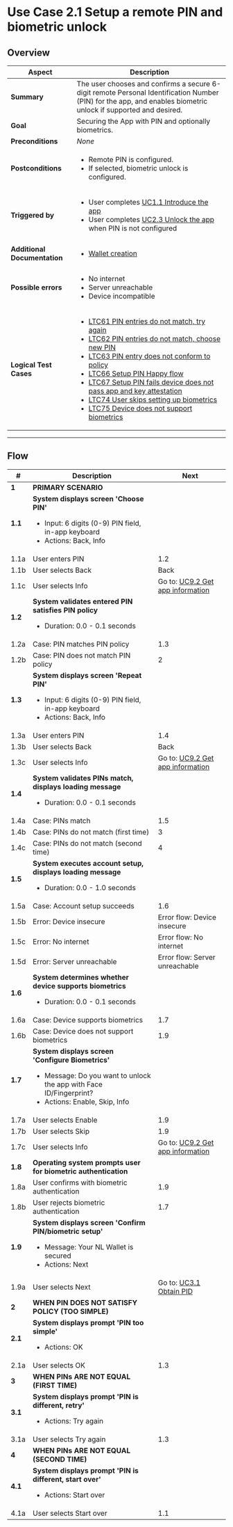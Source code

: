 # Use Case 2.1 Setup a remote PIN and biometric unlock

## Overview

| Aspect                       | Description                                                                                                                                                                                                                                                                                                                                                                                                                                                                                                                                                                                                                       |
| ---------------------------- | --------------------------------------------------------------------------------------------------------------------------------------------------------------------------------------------------------------------------------------------------------------------------------------------------------------------------------------------------------------------------------------------------------------------------------------------------------------------------------------------------------------------------------------------------------------------------------------------------------------------------------- |
| **Summary**                  | The user chooses and confirms a secure 6-digit remote Personal Identification Number (PIN) for the app, and enables biometric unlock if supported and desired.                                                                                                                                                                                                                                                                                                                                                                                                                                                                    |
| **Goal**                     | Securing the App with PIN and optionally biometrics.                                                                                                                                                                                                                                                                                                                                                                                                                                                                                                                                                                              |
| **Preconditions**            | *None*                                                                                                                                                                                                                                                                                                                                                                                                                                                                                                                                                                                                                            |
| **Postconditions**           | <ul><li>Remote PIN is configured.</li><li>If selected, biometric unlock is configured.</ul></li>                                                                                                                                                                                                                                                                                                                                                                                                                                                                                                                                  |
| **Triggered by**             | <ul><li>User completes [UC1.1 Introduce the app](UC1.1_IntroduceTheApp.md)</li><li>User completes [UC2.3 Unlock the app](UC2.3_UnlockTheApp.md) when PIN is not configured</ul></li>                                                                                                                                                                                                                                                                                                                                                                                                                                              |
| **Additional Documentation** | <ul><li>[Wallet creation](../../architecture/wallet-creation)</ul></li>                                                                                                                                                                                                                                                                                                                                                                                                                                                                                                                                                           |
| **Possible errors**          | <ul><li>No internet</li><li>Server unreachable</li><li>Device incompatible</ul></li>                                                                                                                                                                                                                                                                                                                                                                                                                                                                                                                                              |
| **Logical Test Cases**       | <ul><li>[LTC61 PIN entries do not match, try again](../logical-test-cases.md#ltc61)</li><li>[LTC62 PIN entries do not match, choose new PIN](../logical-test-cases.md#ltc62)</li><li>[LTC63 PIN entry does not conform to policy](../logical-test-cases.md#ltc63)</li><li>[LTC66 Setup PIN Happy flow](../logical-test-cases.md#ltc66)</li><li>[LTC67 Setup PIN fails device does not pass app and key attestation](../logical-test-cases.md#ltc67)</li><li>[LTC74 User skips setting up biometrics](../logical-test-cases.md#ltc74)</li><li>[LTC75 Device does not support biometrics](../logical-test-cases.md#ltc75)</li></ul> |

---

## Flow

| #       | Description                                                                                                                                                             | Next                                                           |
| ------- | ----------------------------------------------------------------------------------------------------------------------------------------------------------------------- | -------------------------------------------------------------- |
| **1**   | **PRIMARY SCENARIO**                                                                                                                                                    |                                                                |
| **1.1** | **System displays screen 'Choose PIN'**<ul><li>Input: 6 digits (0-9) PIN field, in-app keyboard</li><li>Actions: Back, Info</li></ul>                                   |                                                                |
| 1.1a    | User enters PIN                                                                                                                                                         | 1.2                                                            |
| 1.1b    | User selects Back                                                                                                                                                       | Back                                                           |
| 1.1c    | User selects Info                                                                                                                                                       | Go to: [UC9.2 Get app information](UC9.2_GetAppInformation.md) |
| **1.2** | **System validates entered PIN satisfies PIN policy**<ul><li>Duration: 0.0 - 0.1 seconds</li></ul>                                                                      |                                                                |
| 1.2a    | Case: PIN matches PIN policy                                                                                                                                            | 1.3                                                            |
| 1.2b    | Case: PIN does not match PIN policy                                                                                                                                     | 2                                                              |
| **1.3** | **System displays screen 'Repeat PIN'**<ul><li>Input: 6 digits (0-9) PIN field, in-app keyboard</li><li>Actions: Back, Info</li></ul>                                   |                                                                |
| 1.3a    | User enters PIN                                                                                                                                                         | 1.4                                                            |
| 1.3b    | User selects Back                                                                                                                                                       | Back                                                           |
| 1.3c    | User selects Info                                                                                                                                                       | Go to: [UC9.2 Get app information](UC9.2_GetAppInformation.md) |
| **1.4** | **System validates PINs match, displays loading message**<ul><li>Duration: 0.0 - 0.1 seconds</li></ul>                                                                  |                                                                |
| 1.4a    | Case: PINs match                                                                                                                                                        | 1.5                                                            |
| 1.4b    | Case: PINs do not match (first time)                                                                                                                                    | 3                                                              |
| 1.4c    | Case: PINs do not match (second time)                                                                                                                                   | 4                                                              |
| **1.5** | **System executes account setup, displays loading message**<ul><li>Duration: 0.0 - 1.0 seconds</li></ul>                                                                |                                                                |
| 1.5a    | Case: Account setup succeeds                                                                                                                                            | 1.6                                                            |
| 1.5b    | Error: Device insecure                                                                                                                                                  | Error flow: Device insecure                                    |
| 1.5c    | Error: No internet                                                                                                                                                      | Error flow: No internet                                        |
| 1.5d    | Error: Server unreachable                                                                                                                                               | Error flow: Server unreachable                                 |
| **1.6** | **System determines whether device supports biometrics**<ul><li>Duration: 0.0 - 0.1 seconds</li></ul>                                                                   |                                                                |
| 1.6a    | Case: Device supports biometrics                                                                                                                                        | 1.7                                                            |
| 1.6b    | Case: Device does not support biometrics                                                                                                                                | 1.9                                                            |
| **1.7** | **System displays screen 'Configure Biometrics'**<ul><li>Message: Do you want to unlock the app with Face ID/Fingerprint?</li><li>Actions: Enable, Skip, Info</li></ul> |                                                                |
| 1.7a    | User selects Enable                                                                                                                                                     | 1.9                                                            |
| 1.7b    | User selects Skip                                                                                                                                                       | 1.9                                                            |
| 1.7c    | User selects Info                                                                                                                                                       | Go to: [UC9.2 Get app information](UC9.2_GetAppInformation.md) |
| **1.8** | **Operating system prompts user for biometric authentication**                                                                                                          |                                                                |
| 1.8a    | User confirms with biometric authentication                                                                                                                             | 1.9                                                            |
| 1.8b    | User rejects biometric authentication                                                                                                                                   | 1.7                                                            |
| **1.9** | **System displays screen 'Confirm PIN/biometric setup'**<ul><li>Message: Your NL Wallet is secured</li><li>Actions: Next</li></ul>                                      |                                                                |
| 1.9a    | User selects Next                                                                                                                                                       | Go to: [UC3.1 Obtain PID](UC3.1_ObtainPidFromProvider.md)      |
| **2**   | **WHEN PIN DOES NOT SATISFY POLICY (TOO SIMPLE)**                                                                                                                       |                                                                |
| **2.1** | **System displays prompt 'PIN too simple'**<ul><li>Actions: OK</li></ul>                                                                                                |                                                                |
| 2.1a    | User selects OK                                                                                                                                                         | 1.3                                                            |
| **3**   | **WHEN PINs ARE NOT EQUAL (FIRST TIME)**                                                                                                                                |                                                                |
| **3.1** | **System displays prompt 'PIN is different, retry'**<ul><li>Actions: Try again</li></ul>                                                                                |                                                                |
| 3.1a    | User selects Try again                                                                                                                                                  | 1.3                                                            |
| **4**   | **WHEN PINs ARE NOT EQUAL (SECOND TIME)**                                                                                                                               |                                                                |
| **4.1** | **System displays prompt 'PIN is different, start over'**<ul><li>Actions: Start over</li></ul>                                                                          |                                                                |
| 4.1a    | User selects Start over                                                                                                                                                 | 1.1                                                            |